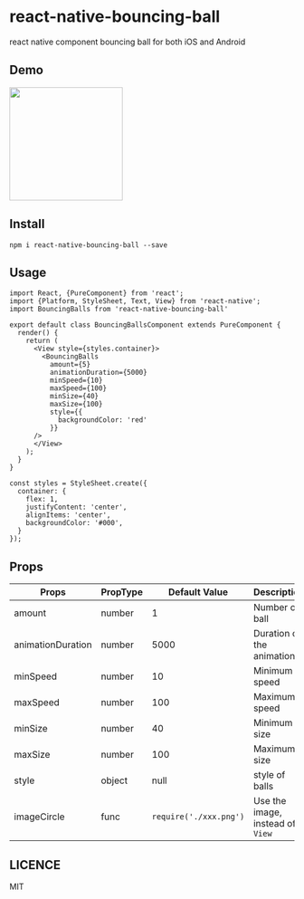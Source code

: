 # react-native-bouncing-ball

react native component bouncing ball for both iOS and Android

## Demo

<img src="http://m.qpic.cn/psb?/V144SrtM47BnfG/yWdjuJA2jpZj.dmBKdwuDsHsTYMhWTDUkUvhpBCcirc!/b/dDUBAAAAAAAA&bo=PAPsBQAAAAACZ5U!&rf=viewer_4" width='200px'> 

## Install

`npm i react-native-bouncing-ball --save`

## Usage

```
import React, {PureComponent} from 'react';
import {Platform, StyleSheet, Text, View} from 'react-native';
import BouncingBalls from 'react-native-bouncing-ball'

export default class BouncingBallsComponent extends PureComponent {
  render() {
    return (
      <View style={styles.container}>
        <BouncingBalls
          amount={5}
          animationDuration={5000}
          minSpeed={10}
          maxSpeed={100}
          minSize={40}
          maxSize={100}
          style={{
            backgroundColor: 'red'
          }}
      />
      </View>
    );
  }
}

const styles = StyleSheet.create({
  container: {
    flex: 1,
    justifyContent: 'center',
    alignItems: 'center',
    backgroundColor: '#000',
  }
});

```

## Props

| Props | PropType | Default Value | Description |
| ----- | --------- | ------------| ------------- | 
| amount | number |  1 | Number of ball |
| animationDuration | number |  5000 | Duration of the animation |
| minSpeed | number |  10 | Minimum speed |
| maxSpeed | number |  100 | Maximum speed |
| minSize | number |  40 | Minimum size |
| maxSize | number |  100 | Maximum size |
| style | object |  null | style of balls |
| imageCircle | func | `require('./xxx.png')` | Use the image, instead of `View`|

## LICENCE

MIT

